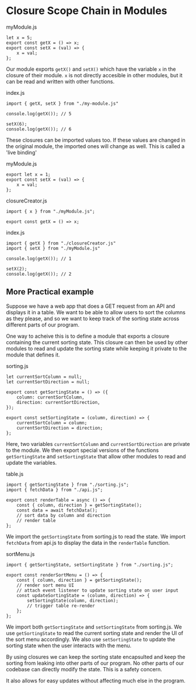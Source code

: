 # Closure Scope Chain in Modules

myModule.js

    let x = 5;
    export const getX = () => x;
    export const setX = (val) => {
        x = val;
    };

Our module exports `getX()` and `setX()` which have the variable `x` in the closure of their module. `x` is not directly accesible in other modules, but it can be read and written with other functions.

index.js

    import { getX, setX } from "./my-module.js"

    console.log(getX()); // 5

    setX(6);
    console.log(getX()); // 6

These closures can be imported values too. If these values are changed in the original module, the imported ones will change as well. This is called a 'live binding'

myModule.js

    export let x = 1;
    export const setX = (val) => {
        x = val;
    };

closureCreator.js

    import { x } from "./myModule.js";

    export const getX = () => x;

index.js

    import { getX } from "./closureCreator.js"
    import { setX } from "./myModule.js"

    console.log(getX()); // 1

    setX(2);
    console.log(getX()); // 2

## More Practical example

Suppose we have a web app that does a GET request from an API and displays it in a table. We want to be able to allow users to sort the columns as they please, and so we want to keep track of the sorting state across different parts of our program.

One way to acheive this is to define a module that exports a closure containing the current sorting state. This closure can then be used by other modules to read and update the sorting state while keeping it private to the module that defines it.

sorting.js

    let currentSortColumn = null;
    let currentSortDirection = null;

    export const getSortingState = () => ({
        column: currentSortColumn,
        direction: currentSortDirection,
    });

    export const setSortingState = (column, direction) => {
        currentSortColumn = column;
        currentSortDirection = direction;
    };

Here, two variables `currentSortColumn` and `currentSortDirection` are private to the module. We then export special versions of the functions `getSortingState` and `setSortingState` that allow other modules to read and update the variables.

table.js

    import { getSortingState } from "./sorting.js";
    import { fetchData } from "./api.js";

    export const renderTable = async () => {
        const { column, direction } = getSortingState();
        const data = await fetchData();
        // sort data by column and direction
        // render table
    };

We import the `getSortingState` from sorting.js to read the state. We import `fetchData` from api.js to display the data in the `renderTable` function.

sortMenu.js

    import { getSortingState, setSortingState } from "./sorting.js";

    export const renderSortMenu = () => {
        const { column, direction } = getSortingState();
        // render sort menu UI
        // attach event listener to update sorting state on user input
        const updateSortingState = (column, direction) => {
            setSortingState(column, direction);
            // trigger table re-render
        };
    };

We import both `getSortingState` and `setSortingState` from sorting.js. We use `getSortingState` to read the current sorting state and render the UI of the sort menu accordingly. We also use `setSortingState` to update the sorting state when the user interacts with the menu.

By using closures we can keep the sorting state encapsulted and keep the sorting from leaking into other parts of our program. No other parts of our codebase can directly modify the state. This is a safety concern.

It also allows for easy updates without affecting much else in the program.
